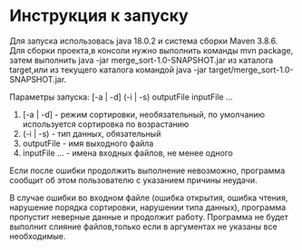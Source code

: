 # Инструкция к запуску
Для запуска использовась java 18.0.2 и система сборки Maven 3.8.6.
Для сборки проекта,в консоли нужно выполнить команды mvn package, затем выполнить java -jar merge_sort-1.0-SNAPSHOT.jar из каталога target,или из текущего каталога
командой java -jar target/merge_sort-1.0-SNAPSHOT.jar.

Параметры запуска: [-a | -d] (-i | -s) outputFile inputFile ...

1. [-a | -d] - режим сортировки, необязательный, по умолчанию используется сортировка по возрастанию
2. (-i | -s) - тип данных, обязательный
3. outputFile - имя выходного файла
4. inputFile ... - имена входных файлов, не менее одного

Если после ошибки продолжить выполнение невозможно, программа сообщит об этом пользователю с указанием причины неудачи.

В случае ошибки во входном файле (ошибка открытия, ошибка чтения, нарушение порядка сортировки, нарушении типа данных), программа пропустит неверные данные 
и продолжит работу.
Программа не будет выполнит слияние файлов,только если в аргументах не указаны все необходимые.
